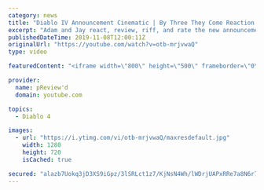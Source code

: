 ```yaml
---
category: news
title: "Diablo IV Announcement Cinematic | By Three They Come Reaction / Review / Rating"
excerpt: "Adam and Jay react, review, riff, and rate the new announcement cinematic everyone wanted to see last year at Blizzcon, Diablo IV 'By Three They Come'."
publishedDateTime: 2019-11-08T12:00:11Z
originalUrl: "https://youtube.com/watch?v=otb-mrjvwaQ"
type: video

featuredContent: "<iframe width=\"800\" height=\"500\" frameborder=\"0\" src=\"https://www.youtube.com/embed/otb-mrjvwaQ\" allow=\"accelerometer; autoplay; encrypted-media; gyroscope; picture-in-picture\" allowfullscreen></iframe>"

provider:
  name: pReview'd
  domain: youtube.com

topics:
  - Diablo 4

images:
  - url: "https://i.ytimg.com/vi/otb-mrjvwaQ/maxresdefault.jpg"
    width: 1280
    height: 720
    isCached: true

secured: "alazb7Uokq3jD3XS9iGpz/3lSRLct1z7/KjNsN4Wh/lWDrjUAPxRRe7a8N6r7B2+pvSCdHuceHOy6jNwsI8AvRDMVnsm3S0b8TZKnascOdmWVX8UzhxwTlXJP7L/TI3Z0urz+NWOFo1N85Wx3/KzsLe4c20cWwse4bfhfb7K3Lpz5Bs0aiNPAKPkA38RahcCC+9Avm6poKzvep3OliF4nVP5ZAy9HHnFitCmESK+zytRyP+rkSmBUd/5rRVj/uBaK4EE6DC25hDixwFX/dpO9Rqv2JSnXZ/T9yIgVuAg+B1/fhIR/yn1GzxzcZJlTENiIVXvA44xghRNf4tAqtkujhmKI3liXjgpGP42notcPszq/rZXBRP4tBlAXEMMGS+KvYKtz6I27G5aFnwPQswzcdDxwd+uxeNPwFdG2oFVYtcc4gsKsGFL9IjnyHOh3ws4;1PytxRaDTxZAJIuO7MaXyw=="
---
```


